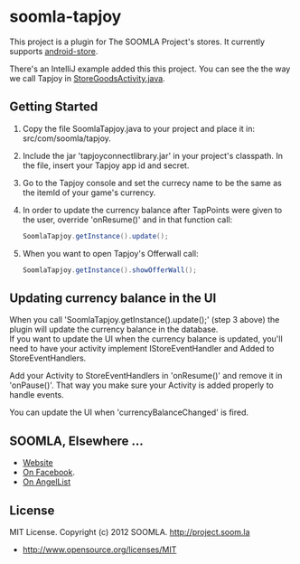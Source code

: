soomla-tapjoy
=============

This project is a plugin for The SOOMLA Project's stores. It currently supports [android-store](http://github.com/soomla/android-store).

There's an IntelliJ example added this this project. You can see the the way we call Tapjoy in [StoreGoodsActivity.java](https://github.com/soomla/soomla-tapjoy/blob/master/example/soomla-tapjoy/src/com/soomla/tapjoy/example/StoreGoodsActivity.java).

Getting Started
---

1. Copy the file SoomlaTapjoy.java to your project and place it in: src/com/soomla/tapjoy.
2. Include the jar 'tapjoyconnectlibrary.jar' in your project's classpath. In the file, insert your Tapjoy app id and secret.
3. Go to the Tapjoy console and set the currecy name to be the same as the itemId of your game's currency.
4. In order to update the currency balance after TapPoints were given to the user, override 'onResume()' and in that function call:

   ```Java
   SoomlaTapjoy.getInstance().update();
   ```

5. When you want to open Tapjoy's Offerwall call:
    
    ```Java
    SoomlaTapjoy.getInstance().showOfferWall();
    ```

Updating currency balance in the UI
---

When you call 'SoomlaTapjoy.getInstance().update();' (step 3 above) the plugin will update the currency balance in the database.  
If you want to update the UI when the currency balance is updated, you'll need to have your activity implement IStoreEventHandler and Added to StoreEventHandlers.

Add your Activity to StoreEventHandlers in 'onResume()' and remove it in 'onPause()'. That way you make sure your Activity is added properly to handle events.

You can update the UI when 'currencyBalanceChanged' is fired.

SOOMLA, Elsewhere ...
---

+ [Website](http://project.soom.la/)
+ [On Facebook](https://www.facebook.com/pages/The-SOOMLA-Project/389643294427376).
+ [On AngelList](https://angel.co/the-soomla-project)

License
---
MIT License. Copyright (c) 2012 SOOMLA. http://project.soom.la
+ http://www.opensource.org/licenses/MIT
